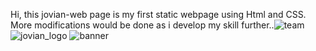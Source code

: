 Hi, this jovian-web page is my first static webpage using Html and CSS. More modifications would be done as i develop my skill further..![team](https://github.com/user-attachments/assets/def33bbd-7870-4abb-9a69-7ef51d44294b)
![jovian_logo](https://github.com/user-attachments/assets/58ec1aec-0d3a-484c-b063-1d9a70ea5449)
![banner](https://github.com/user-attachments/assets/6598bbc9-b044-4bc5-b320-237fe173f4fc)
